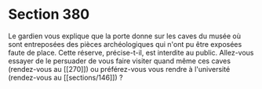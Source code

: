 # Section 380

Le gardien vous explique que la porte donne sur les caves du musée où sont entreposées des pièces archéologiques qui n'ont pu être exposées faute de place. Cette réserve, précise-t-il, est interdite au public. Allez-vous essayer de le persuader de vous faire visiter quand même ces caves (rendez-vous au [[270]]) ou préférez-vous vous rendre à l'université (rendez-vous au [[sections/146]]) ?